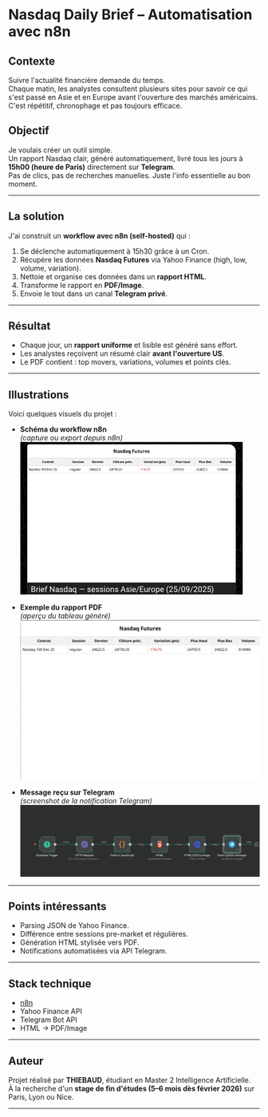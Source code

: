 # Nasdaq Daily Brief – Automatisation avec n8n

## Contexte
Suivre l'actualité financière demande du temps.  
Chaque matin, les analystes consultent plusieurs sites pour savoir ce qui s'est passé en Asie et en Europe avant l'ouverture des marchés américains.  
C'est répétitif, chronophage et pas toujours efficace.

## Objectif
Je voulais créer un outil simple.  
Un rapport Nasdaq clair, généré automatiquement, livré tous les jours à **15h00 (heure de Paris)** directement sur **Telegram**.  
Pas de clics, pas de recherches manuelles. Juste l'info essentielle au bon moment.

---

## La solution
J'ai construit un **workflow avec n8n (self-hosted)** qui :  
1. Se déclenche automatiquement à 15h30 grâce à un Cron.  
2. Récupère les données **Nasdaq Futures** via Yahoo Finance (high, low, volume, variation).  
3. Nettoie et organise ces données dans un **rapport HTML**.  
4. Transforme le rapport en **PDF/Image**.  
5. Envoie le tout dans un canal **Telegram privé**.  

---

## Résultat
- Chaque jour, un **rapport uniforme** et lisible est généré sans effort.  
- Les analystes reçoivent un résumé clair **avant l'ouverture US**.  
- Le PDF contient : top movers, variations, volumes et points clés.  

---

## Illustrations
Voici quelques visuels du projet :  

- **Schéma du workflow n8n**  
*(capture ou export depuis n8n)*  
![Workflow n8n](images/n8n-workflow.png)

- **Exemple du rapport PDF**  
*(aperçu du tableau généré)*  
![Rapport PDF](images/report.png)

- **Message reçu sur Telegram**  
*(screenshot de la notification Telegram)*  
![Message Telegram](images/message.png)

---

## Points intéressants
- Parsing JSON de Yahoo Finance.  
- Différence entre sessions pre-market et régulières.  
- Génération HTML stylisée vers PDF.  
- Notifications automatisées via API Telegram.  

---

## Stack technique
- [n8n](https://n8n.io/)  
- Yahoo Finance API  
- Telegram Bot API  
- HTML → PDF/Image  

---

## Auteur
Projet réalisé par **THIEBAUD**, étudiant en Master 2 Intelligence Artificielle.  
À la recherche d'un **stage de fin d'études (5–6 mois dès février 2026)** sur Paris, Lyon ou Nice.  

---
